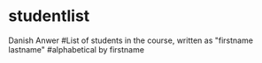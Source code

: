 # studentlist
Danish Anwer
#List of students in the course, written as "firstname lastname"
#alphabetical by firstname
